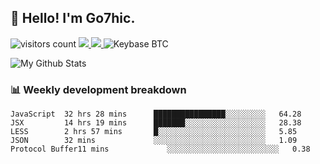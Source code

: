 ## 👋 Hello! I'm Go7hic.

 ![visitors count](https://visitors-by-url-pls-dont-use-this-in-your-repo.vercel.app/Go7hic-github-readme)
 <a href="https://twitter.com/Go7hic">
    <img src="https://img.shields.io/badge/-@Go7hic-1ca0f1?style=flat-square&labelColor=1ca0f1&logo=twitter&logoColor=white&link=https://twitter.com/Go7hic">
   <a/>
   <a href="mailto:gtfx0209@gmail.com">
    <img src="https://img.shields.io/badge/-gtfx0209@gmail.com-c14438?style=flat-square&logo=Gmail&logoColor=white&link=mailto:gtfx0209@gmail.com">
   <a/>
    ![Keybase BTC](https://img.shields.io/keybase/btc/Go7hic)
 <!--
🔭 I’m currently working
🌱 I’m currently learning
💬 Ask me about 
📫 How to reach me: 
⚡ Fun fact: 
-->

![My Github Stats](https://github-readme-stats.vercel.app/api?username=Go7hic&show_icons=true&count_private=true)



### 📊 Weekly development breakdown
<!--START_SECTION:waka-->
```text
JavaScript  32 hrs 28 mins      ████████████████░░░░░░░░░   64.28 
JSX         14 hrs 19 mins      ███████░░░░░░░░░░░░░░░░░░   28.38 
LESS        2 hrs 57 mins       █░░░░░░░░░░░░░░░░░░░░░░░░   5.85 
JSON        32 mins             ░░░░░░░░░░░░░░░░░░░░░░░░░   1.09 
Protocol Buffer11 mins             ░░░░░░░░░░░░░░░░░░░░░░░░░   0.38
```
<!--END_SECTION:waka-->


